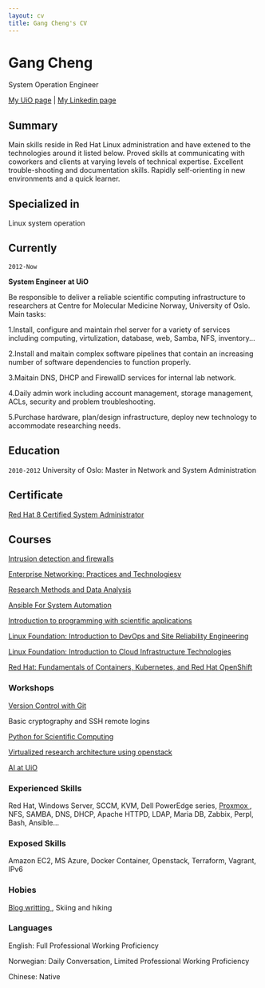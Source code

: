 ```yaml
---
layout: cv
title: Gang Cheng's CV
---
```

# Gang Cheng

System Operation Engineer

<div id="webaddress">
<a href="https://www.med.uio.no/ncmm/personer/adm/gangch/index.html">My UiO page</a> | <a href="https://www.linkedin.com/in/gang-cheng-7170a521/">My Linkedin page</a>
</div>

## Summary

Main skills reside in Red Hat Linux administration and have extened to the technologies around it listed below. Proved skills at communicating with coworkers and clients at varying levels of technical expertise. Excellent trouble-shooting and documentation skills. Rapidly self-orienting in new environments and a quick learner.


## Specialized in

Linux system operation

## Currently

`2012-Now`

**System Engineer at UiO**

Be responsible to deliver a reliable scientific computing infrastructure to researchers at Centre for Molecular Medicine Norway, University of Oslo. Main tasks:

1.Install, configure and maintain rhel server for a variety of services including computing, virtulization, database, web, Samba, NFS, inventory...

2.Install and maitain complex software pipelines that contain an increasing number of software dependencies to function properly.

3.Maitain DNS, DHCP and FirewallD services for internal lab network.

4.Daily admin work including account management, storage management, ACLs, security and problem troubleshooting.

5.Purchase hardware, plan/design infrastructure, deploy new technology to accommodate researching needs.







## Education

`2010-2012`
University of Oslo: Master in Network and System Administration


## Certificate 

<a href="https://www.redhat.com/en/services/certification/rhcsa"> Red Hat 8 Certified System Administrator</a>


## Courses

<a href="https://www.uio.no/studier/emner/matnat/ifi/INF5004NSA/index.html"> Intrusion detection and firewalls </a>

<a href="https://www.uio.no/studier/emner/matnat/ifi/INF4018NSA/index.html"> Enterprise Networking: Practices and Technologiesv </a>

<a href="https://www.uio.no/studier/emner/matnat/ifi/INF5100NSA/index.html"> Research Methods and Data Analysis </a>

<a href="https://www.udemy.com/course/mastering-ansible/?gclid=Cj0KCQiAhMOMBhDhARIsAPVml-HCo3Nm7AYmD15j425Ld7FLtLZOYQ9vTev6CMsi5-DeO7ST9exGqw0aAuX3EALw_wcB&matchtype=e&utm_campaign=LongTail_la.EN_cc.ROW&utm_content=deal4584&utm_medium=udemyads&utm_source=adwords&utm_term=_._ag_80675493522_._ad_535700245675_._kw_ansible+course_._de_c_._dm__._pl__._ti_kwd-822946965094_._li_1010826_._pd__._"> Ansible For System Automation </a>

<a href="https://www.uio.no/studier/emner/matnat/ifi/INF1100/index-eng.html">Introduction to programming with scientific applications</a>

<a href="https://learning.edx.org/course/course-v1:LinuxFoundationX+LFS162x+3T2019/home"> Linux Foundation: Introduction to DevOps and Site Reliability Engineering</a>

<a href="https://learning.edx.org/course/course-v1:LinuxFoundationX+LFS151.x+2T2020/home"> Linux Foundation: Introduction to Cloud Infrastructure Technologies

<a href="https://www.edx.org/course/fundamentals-of-containers-kubernetes-and-red-hat">Red Hat: Fundamentals of Containers, Kubernetes, and Red Hat OpenShift</a>


### Workshops

<a href="https://www.ub.uio.no/english/courses-events/courses/other/Carpentry/211103_github"> Version Control with Git </a>

Basic cryptography and SSH remote logins 
  
<a href="https://www.ub.uio.no/english/courses-events/courses/other/coderefinery/Python%20for%20Scientific%20Computing%20%28internediate%29"> Python for Scientific Computing</a>

<a href="https://arnsteio.github.io/UH-IaaS-mini-workshop/"> Virtualized research architecture using openstack</a>
  
<a href="https://www.uio.no/tjenester/it/forskning/kompetansehuber/uio-ai-hub-node-project/it-resources/"> AI at UiO </a>



### Experienced Skills

Red Hat, Windows Server, SCCM, KVM, Dell PowerEdge series, <a href="https://www.proxmox.com/en/">Proxmox </a>, NFS, SAMBA, DNS, DHCP, Apache HTTPD, LDAP, Maria DB, Zabbix, Perpl, Bash, Ansible...


### Exposed Skills

Amazon EC2, MS Azure, Docker Container, Openstack, Terraform, Vagrant, IPv6
  
### Hobies
  
<a href="https://norchinese.com/category/eng/">Blog writting </a>, Skiing and hiking
  
### Languages
  
English: Full Professional Working Proficiency
  
Norwegian: Daily Conversation, Limited Professional Working Proficiency
  
Chinese: Native

<!-- ### Footer

Last updated: May 2013 -->


